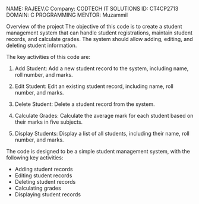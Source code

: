 NAME: RAJEEV.C
Company: CODTECH IT SOLUTIONS
ID: CT4CP2713
DOMAIN: C PROGRAMMING
MENTOR: Muzammil

Overview of the project
The objective of this code is to create a student management system that can handle student registrations, maintain student records, and calculate grades. The system should allow adding, editing, and deleting student information.

The key activities of this code are:
1. Add Student: Add a new student record to the system, including name, roll number, and marks.

2. Edit Student: Edit an existing student record, including name, roll number, and marks.

3. Delete Student: Delete a student record from the system.

4. Calculate Grades: Calculate the average mark for each student based on their marks in five subjects.

5. Display Students: Display a list of all students, including their name, roll number, and marks.

The code is designed to be a simple student management system, with the following key activities:

- Adding student records
- Editing student records
- Deleting student records
- Calculating grades
- Displaying student records
